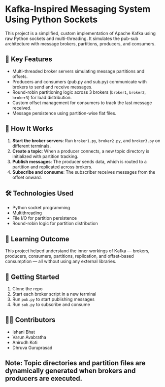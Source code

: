 # Kafka-Inspired Messaging System Using Python Sockets

This project is a simplified, custom implementation of Apache Kafka using raw Python sockets and multi-threading. It simulates the pub-sub architecture with message brokers, partitions, producers, and consumers.

## 🧠 Key Features

- Multi-threaded broker servers simulating message partitions and offsets.
- Producers and consumers (pub.py and sub.py) communicate with brokers to send and receive messages.
- Round-robin partitioning logic across 3 brokers (`broker1`, `broker2`, `broker3`) for load distribution.
- Custom offset management for consumers to track the last message received.
- Message persistence using partition-wise flat files.



## 🧪 How It Works

1. **Start the broker servers**: Run `broker1.py`, `broker2.py`, and `broker3.py` on different terminals.
2. **Create a topic**: When a producer connects, a new topic directory is initialized with partition tracking.
3. **Publish messages**: The producer sends data, which is routed to a partition and replicated across brokers.
4. **Subscribe and consume**: The subscriber receives messages from the offset onward.

## 🛠️ Technologies Used

- Python socket programming
- Multithreading
- File I/O for partition persistence
- Round-robin logic for partition distribution

## 📌 Learning Outcome

This project helped understand the inner workings of Kafka — brokers, producers, consumers, partitions, replication, and offset-based consumption — all without using any external libraries.

## 🚀 Getting Started

1. Clone the repo
2. Start each broker script in a new terminal
3. Run `pub.py` to start publishing messages
4. Run `sub.py` to subscribe and consume

## 🧑‍💻 Contributors

- Ishani Bhat 
- Varun Avabratha
- Anirudh Koti
- Dhruva Guruprasad
## Note: Topic directories and partition files are dynamically generated when brokers and producers are executed.

